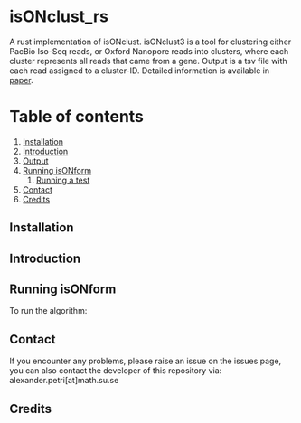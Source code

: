 # isONclust_rs
A rust implementation of isONclust.
isONclust3 is a tool for clustering either PacBio Iso-Seq reads, or Oxford Nanopore reads into clusters, where each cluster represents all reads that came from a gene. Output is a tsv file with each read assigned to a cluster-ID. Detailed information is available in [paper](https://link.springer.com/chapter/10.1007/978-3-030-17083-7_14).

# Table of contents
1. [Installation](#installation)
2. [Introduction](#introduction)
3. [Output](#output)
4. [Running isONform](#Running)
    1. [Running a test](#runtest)
5. [Contact](#contact)
6. [Credits](#credits)
## Installation <a name="installation"></a>


## Introduction <a name="introduction"></a>




## Running isONform <a name="Running"></a>

To run the algorithm:<br />

## Contact <a name="contact"></a>
If you encounter any problems, please raise an issue on the issues page, you can also contact the developer of this repository via:
alexander.petri[at]math.su.se


## Credits <a name="credits"></a>